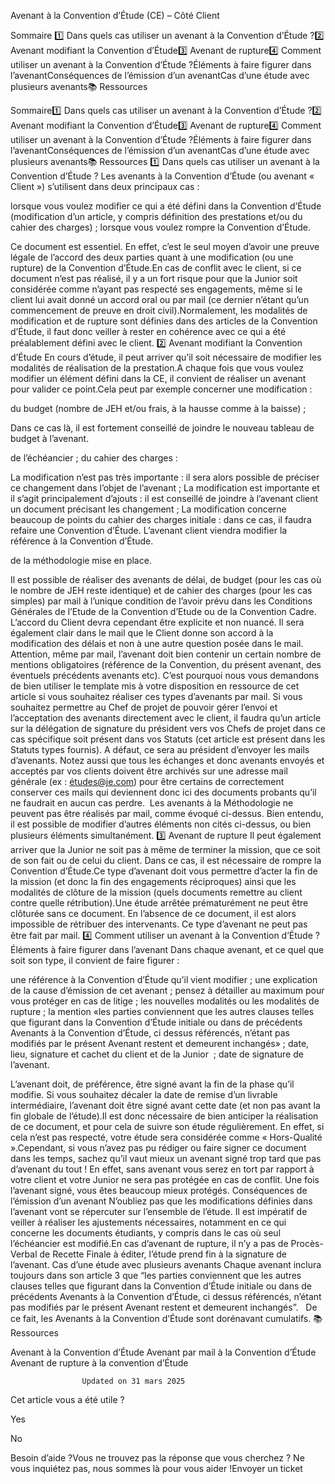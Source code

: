 



Avenant à la Convention d’Étude (CE) – Côté Client

Sommaire 
1️⃣ Dans quels cas utiliser un avenant à la Convention d’Étude ?2️⃣ Avenant modifiant la Convention d’Étude3️⃣ Avenant de rupture4️⃣ Comment utiliser un avenant à la Convention d’Étude ?Éléments à faire figurer dans l’avenantConséquences de l’émission d’un avenantCas d’une étude avec plusieurs avenants📚 Ressources



Sommaire1️⃣ Dans quels cas utiliser un avenant à la Convention d’Étude ?2️⃣ Avenant modifiant la Convention d’Étude3️⃣ Avenant de rupture4️⃣ Comment utiliser un avenant à la Convention d’Étude ?Éléments à faire figurer dans l’avenantConséquences de l’émission d’un avenantCas d’une étude avec plusieurs avenants📚 Ressources
1️⃣ Dans quels cas utiliser un avenant à la Convention d’Étude ?
Les avenants à la Convention d’Étude (ou avenant « Client ») s’utilisent dans deux principaux cas :

lorsque vous voulez modifier ce qui a été défini dans la Convention d’Étude (modification d’un article, y compris définition des prestations et/ou du cahier des charges) ;
lorsque vous voulez rompre la Convention d’Étude.

Ce document est essentiel. En effet, c’est le seul moyen d’avoir une preuve légale de l’accord des deux parties quant à une modification (ou une rupture) de la Convention d’Étude.En cas de conflit avec le client, si ce document n’est pas réalisé, il y a un fort risque pour que la Junior soit considérée comme n’ayant pas respecté ses engagements, même si le client lui avait donné un accord oral ou par mail (ce dernier n’étant qu’un commencement de preuve en droit civil).Normalement, les modalités de modification et de rupture sont définies dans des articles de la Convention d’Étude, il faut donc veiller à rester en cohérence avec ce qui a été préalablement défini avec le client.
2️⃣ Avenant modifiant la Convention d’Étude
En cours d’étude, il peut arriver qu’il soit nécessaire de modifier les modalités de réalisation de la prestation.A chaque fois que vous voulez modifier un élément défini dans la CE, il convient de réaliser un avenant pour valider ce point.Cela peut par exemple concerner une modification :

du budget (nombre de JEH et/ou frais, à la hausse comme à la baisse) ;

Dans ce cas là, il est fortement conseillé de joindre le nouveau tableau de budget à l’avenant.


de l’échéancier ;
du cahier des charges :

La modification n’est pas très importante : il sera alors possible de préciser ce changement dans l’objet de l’avenant ;
La modification est importante et il s’agit principalement d’ajouts : il est conseillé de joindre à l’avenant client un document précisant les changement ;
La modification concerne beaucoup de points du cahier des charges initiale : dans ce cas, il faudra refaire une Convention d’Étude. L’avenant client viendra modifier la référence à la Convention d’Étude.


de la méthodologie mise en place.

Il est possible de réaliser des avenants de délai, de budget (pour les cas où le nombre de JEH reste identique) et de cahier des charges (pour les cas simples) par mail à l’unique condition de l’avoir prévu dans les Conditions Générales de l’Etude de la Convention d’Etude ou de la Convention Cadre. L’accord du Client devra cependant être explicite et non nuancé. Il sera également clair dans le mail que le Client donne son accord à la modification des délais et non à une autre question posée dans le mail.
Attention, même par mail, l’avenant doit bien contenir un certain nombre de mentions obligatoires (référence de la Convention, du présent avenant, des éventuels précédents avenants etc). C’est pourquoi nous vous demandons de bien utiliser le template mis à votre disposition en ressource de cet article si vous souhaitez réaliser ces types d’avenants par mail.
Si vous souhaitez permettre au Chef de projet de pouvoir gérer l’envoi et l’acceptation des avenants directement avec le client, il faudra qu’un article sur la délégation de signature du président vers vos Chefs de projet dans ce cas spécifique soit présent dans vos Statuts (cet article est présent dans les Statuts types fournis). A défaut, ce sera au président d’envoyer les mails d’avenants.
Notez aussi que tous les échanges et donc avenants envoyés et acceptés par vos clients doivent être archivés sur une adresse mail générale (ex : études@je.com) pour être certains de correctement conserver ces mails qui deviennent donc ici des documents probants qu’il ne faudrait en aucun cas perdre. 
Les avenants à la Méthodologie ne peuvent pas être réalisés par mail, comme évoqué ci-dessus.
Bien entendu, il est possible de modifier d’autres éléments non cités ci-dessus, ou bien plusieurs éléments simultanément.
3️⃣ Avenant de rupture
Il peut également arriver que la Junior ne soit pas à même de terminer la mission, que ce soit de son fait ou de celui du client. Dans ce cas, il est nécessaire de rompre la Convention d’Étude.Ce type d’avenant doit vous permettre d’acter la fin de la mission (et donc la fin des engagements réciproques) ainsi que les modalités de clôture de la mission (quels documents remettre au client contre quelle rétribution).Une étude arrêtée prématurément ne peut être clôturée sans ce document. En l’absence de ce document, il est alors impossible de rétribuer des intervenants. Ce type d’avenant ne peut pas être fait par mail.
4️⃣ Comment utiliser un avenant à la Convention d’Étude ?
Éléments à faire figurer dans l’avenant
Dans chaque avenant, et ce quel que soit son type, il convient de faire figurer :

une référence à la Convention d’Étude qu’il vient modifier ;
une explication de la cause d’émission de cet avenant ; pensez à détailler au maximum pour vous protéger en cas de litige ;
les nouvelles modalités ou les modalités de rupture ;
la mention «les parties conviennent que les autres clauses telles que figurant dans la Convention d’Étude initiale ou dans de précédents Avenants à la Convention d’Étude, ci dessus référencés, n’étant pas modifiés par le présent Avenant restent et demeurent inchangés» ;
date, lieu, signature et cachet du client et de la Junior  ;
date de signature de l’avenant.

L’avenant doit, de préférence, être signé avant la fin de la phase qu’il modifie. Si vous souhaitez décaler la date de remise d’un livrable intermédiaire, l’avenant doit être signé avant cette date (et non pas avant la fin globale de l’étude).Il est donc nécessaire de bien anticiper la réalisation de ce document, et pour cela de suivre son étude régulièrement. En effet, si cela n’est pas respecté, votre étude sera considérée comme « Hors-Qualité ».Cependant, si vous n’avez pas pu rédiger ou faire signer ce document dans les temps, sachez qu’il vaut mieux un avenant signé trop tard que pas d’avenant du tout ! En effet, sans avenant vous serez en tort par rapport à votre client et votre Junior ne sera pas protégée en cas de conflit. Une fois l’avenant signé, vous êtes beaucoup mieux protégés.
Conséquences de l’émission d’un avenant
N’oubliez pas que les modifications définies dans l’avenant vont se répercuter sur l’ensemble de l’étude. Il est impératif de veiller à réaliser les ajustements nécessaires, notamment en ce qui concerne les documents étudiants, y compris dans le cas où seul l’échéancier est modifié.En cas d’avenant de rupture, il n’y a pas de Procès-Verbal de Recette Finale à éditer, l’étude prend fin à la signature de l’avenant.
Cas d’une étude avec plusieurs avenants
Chaque avenant inclura toujours dans son article 3 que “les parties conviennent que les autres clauses telles que figurant dans la Convention d’Étude initiale ou dans de précédents Avenants à la Convention d’Étude, ci dessus référencés, n’étant pas modifiés par le présent Avenant restent et demeurent inchangés”.  
De ce fait, les Avenants à la Convention d’Étude sont dorénavant cumulatifs.
📚 Ressources

Avenant à la Convention d’Étude
Avenant par mail à la Convention d’Étude
Avenant de rupture à la convention d’Étude



					Updated on 31 mars 2025				



Cet article vous a été utile ?




Yes



No





Besoin d’aide ?Vous ne trouvez pas la réponse que vous cherchez ? Ne vous inquiétez pas, nous sommes là pour vous aider !Envoyer un ticket

